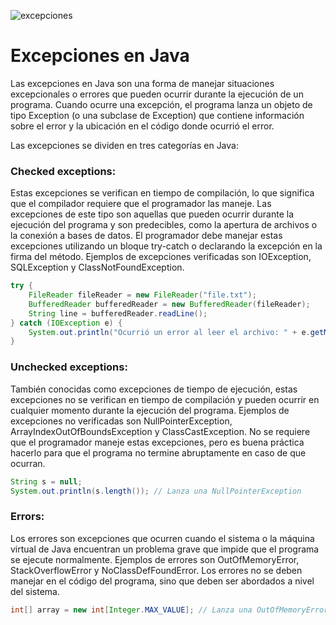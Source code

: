 ![excepciones](https://user-images.githubusercontent.com/75398496/233446860-7d4b276d-c812-47c8-ab6c-915a5cca5f43.png)

# Excepciones en Java
Las excepciones en Java son una forma de manejar situaciones excepcionales o errores que pueden ocurrir durante la ejecución de un programa. Cuando ocurre una excepción, el programa lanza un objeto de tipo Exception (o una subclase de Exception) que contiene información sobre el error y la ubicación en el código donde ocurrió el error.

Las excepciones se dividen en tres categorías en Java:

### Checked exceptions: 
Estas excepciones se verifican en tiempo de compilación, lo que significa que el compilador requiere que el programador las maneje. Las excepciones de este tipo son aquellas que pueden ocurrir durante la ejecución del programa y son predecibles, como la apertura de archivos o la conexión a bases de datos. El programador debe manejar estas excepciones utilizando un bloque try-catch o declarando la excepción en la firma del método. Ejemplos de excepciones verificadas son IOException, SQLException y ClassNotFoundException.

```java
try {
    FileReader fileReader = new FileReader("file.txt");
    BufferedReader bufferedReader = new BufferedReader(fileReader);
    String line = bufferedReader.readLine();
} catch (IOException e) {
    System.out.println("Ocurrió un error al leer el archivo: " + e.getMessage());
}
```

### Unchecked exceptions: 
También conocidas como excepciones de tiempo de ejecución, estas excepciones no se verifican en tiempo de compilación y pueden ocurrir en cualquier momento durante la ejecución del programa. Ejemplos de excepciones no verificadas son NullPointerException, ArrayIndexOutOfBoundsException y ClassCastException. No se requiere que el programador maneje estas excepciones, pero es buena práctica hacerlo para que el programa no termine abruptamente en caso de que ocurran.

```java
String s = null;
System.out.println(s.length()); // Lanza una NullPointerException
```

### Errors: 
Los errores son excepciones que ocurren cuando el sistema o la máquina virtual de Java encuentran un problema grave que impide que el programa se ejecute normalmente. Ejemplos de errores son OutOfMemoryError, StackOverflowError y NoClassDefFoundError. Los errores no se deben manejar en el código del programa, sino que deben ser abordados a nivel del sistema.
```java
int[] array = new int[Integer.MAX_VALUE]; // Lanza una OutOfMemoryError
```
